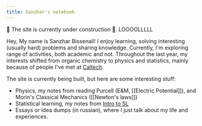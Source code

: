 ```yaml
---
title: Sanzhar's notebook
---
```

 
 
 🚧 The site is currently under construction 🚧. 
LOOOOLLLLL

 
Hey, My name is Sanzhar Bissenali! I enjoy learning, solving interesting (usually hard) problems and sharing knowledge. Currently, I'm exploring range of activities, both academic and not. 
Throughout the last year, my interests shifted from organic chemistry to physics and statistics, mainly because of people I've met at [Caltech](https://web.mit.edu).

The site is currently being built, but here are some interesting stuff:
- Physics, my notes from reading Purcell (E&M, [[Electric Potential]]), and Morin's Classical Mechanics ([[Newton's laws]])
- Statistical learning, my notes from [Intro to SL](https://www.statlearning.com)
- Essays or idea dumps (in russian), where I just talk about my life and experiences.